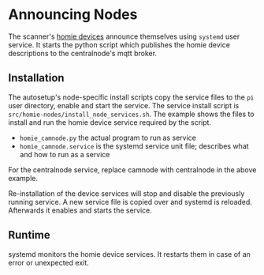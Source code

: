 # Announcing Nodes

The scanner's [homie devices](homie_devices.md) announce themselves using `systemd` user service. It starts the python script which publishes the homie device descriptions to the centralnode's mqtt broker.

## Installation

The autosetup's node-specific install scripts copy the service files to the `pi` user directory, enable and start the service. The service install script is `src/homie-nodes/install_node_services.sh`. The example shows the files to install and run the homie device service required by the script.

* `homie_camnode.py` the actual program to run as service
* `homie_camnode.service` is the systemd service unit file; describes what and how to run as a service

For the centralnode service, replace camnode with centralnode in the above example.

Re-installation of the device services will stop and disable the previously running service. A new service file is copied over and systemd is reloaded. Afterwards it enables and starts the service.

## Runtime

systemd monitors the homie device services. It restarts them in case of an error or unexpected exit. 

